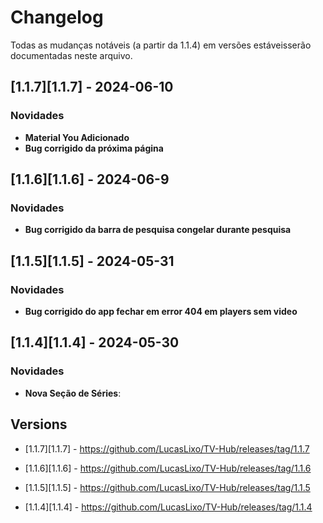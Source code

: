 # Changelog

Todas as mudanças notáveis ​​(a partir da 1.1.4) em versões estáveis ​​serão documentadas neste arquivo.

## [1.1.7][1.1.7] - 2024-06-10

### Novidades

- **Material You Adicionado**
- **Bug corrigido da próxima página**

## [1.1.6][1.1.6] - 2024-06-9

### Novidades

- **Bug corrigido da barra de pesquisa congelar durante pesquisa**

## [1.1.5][1.1.5] - 2024-05-31

### Novidades

- **Bug corrigido do app fechar em error 404 em players sem video**

## [1.1.4][1.1.4] - 2024-05-30

### Novidades

- **Nova Seção de Séries**: 

## Versions

- [1.1.7][1.1.7] - https://github.com/LucasLixo/TV-Hub/releases/tag/1.1.7

- [1.1.6][1.1.6] - https://github.com/LucasLixo/TV-Hub/releases/tag/1.1.6

- [1.1.5][1.1.5] - https://github.com/LucasLixo/TV-Hub/releases/tag/1.1.5

- [1.1.4][1.1.4] - https://github.com/LucasLixo/TV-Hub/releases/tag/1.1.4